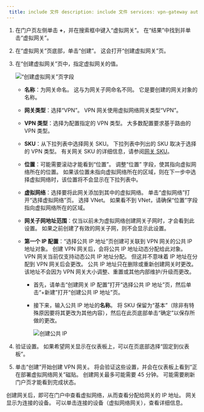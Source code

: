 ```yaml
---
 title: include 文件 description: include 文件 services: vpn-gateway author: cherylmc ms.service: vpn-gateway ms.topic: include origin.date: 04/04/2018 ms.date: 05/08/2018 ms.author: v-junlch ms.custom: include file
---
```

1. 在门户页左侧单击 **+**，并在搜索框中键入“虚拟网关”。 在“结果”中找到并单击“虚拟网关”。
2. 在“虚拟网关”页底部，单击“创建”。 这会打开“创建虚拟网关”页。
3. 在“创建虚拟网关”页中，指定虚拟网关的值。

    ![“创建虚拟网关”页字段](./media/vpn-gateway-add-gateway-portal-include/create-gateway.png "新建网关")

    - **名称**：为网关命名。 这与为网关子网命名不同。 它是要创建的网关对象的名称。
    - **网关类型**：选择“VPN”。 VPN 网关使用虚拟网络网关类型“VPN”。 
    - **VPN 类型**：选择为配置指定的 VPN 类型。 大多数配置要求基于路由的 VPN 类型。
    - **SKU**：从下拉列表中选择网关 SKU。 下拉列表中列出的 SKU 取决于选择的 VPN 类型。 有关网关 SKU 的详细信息，请参阅[网关 SKU](../articles/vpn-gateway/vpn-gateway-about-vpn-gateway-settings.md#gwsku)。
    - **位置**：可能需要滚动才能看到“位置”。 调整“位置”  字段，使其指向虚拟网络所在的位置。 如果该位置未指向虚拟网络所在的区域，则在下一步中选择虚拟网络时，该位置将不会显示在下拉列表中。
    - **虚拟网络**：选择要将此网关添加到其中的虚拟网络。 单击“虚拟网络”打开“选择虚拟网络”页。 选择 VNet。 如果看不到 VNet，请确保“位置”字段指向虚拟网络所在的区域。
    - **网关子网地址范围**：仅当以前未为虚拟网络创建网关子网时，才会看到此设置。 如果之前创建了有效的网关子网，则不会显示此设置。
    - **第一个 IP 配置**：“选择公共 IP 地址”页创建可关联到 VPN 网关的公共 IP 地址对象。 创建 VPN 网关后，会将公共 IP 地址动态分配给此对象。 VPN 网关当前仅支持动态公共 IP 地址分配。 但这并不意味着 IP 地址在分配到 VPN 网关后会更改。 公共 IP 地址只在删除或重新创建网关时更改。 该地址不会因为 VPN 网关大小调整、重置或其他内部维护/升级而更改。

      - 首先，请单击“创建网关 IP 配置”打开“选择公共 IP 地址”页，然后单击“+新建”打开“创建公共 IP 地址”页。
      - 接下来，输入公共 IP 地址的**名称**。 将 SKU 保留为“基本”（除非有特殊原因要将其更改为其他内容），然后在此页底部单击“确定”以保存所做的更改。

        ![创建公共 IP](./media/vpn-gateway-add-gateway-portal-include/public-ip-address-name.png "创建 IP")

4. 验证设置。 如果希望网关显示在仪表板上，可以在页底部选择“固定到仪表板”。 
5. 单击“创建”开始创建 VPN 网关。 将会验证这些设置，并会在仪表板上看到“正在部署虚拟网络网关”磁贴。 创建网关最多可能需要 45 分钟。 可能需要刷新门户页才能看到完成状态。

创建网关后，即可在门户中查看虚拟网络，从而查看分配给网关的 IP 地址。 网关显示为连接的设备。 可以单击连接的设备（虚拟网络网关），查看详细信息。

<!-- ms.date: 05/08/2018 -->